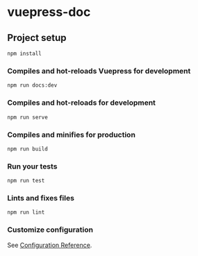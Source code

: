# vuepress-doc

## Project setup
```
npm install
```

### Compiles and hot-reloads Vuepress for development
```
npm run docs:dev
```

### Compiles and hot-reloads for development
```
npm run serve
```

### Compiles and minifies for production
```
npm run build
```

### Run your tests
```
npm run test
```

### Lints and fixes files
```
npm run lint
```

### Customize configuration
See [Configuration Reference](https://cli.vuejs.org/config/).
